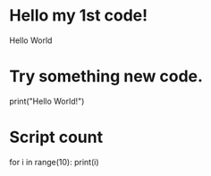 # Hello my 1st code!
Hello World

# Try something new code.
print("Hello World!")

# Script count
for i in range(10):
  print(i)
